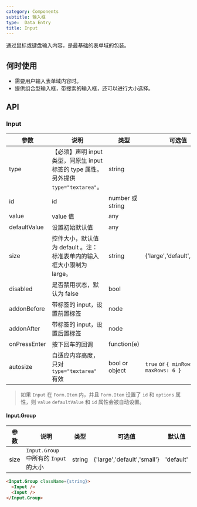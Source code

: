 ```yaml
---
category: Components
subtitle: 输入框
type:  Data Entry
title: Input
---
```


通过鼠标或键盘输入内容，是最基础的表单域的包装。

## 何时使用

- 需要用户输入表单域内容时。
- 提供组合型输入框，带搜索的输入框，还可以进行大小选择。

## API

### Input

| 参数      | 说明                                     | 类型       | 可选值 | 默认值 |
|-----------|-----------------------------------------|------------|-------|--------|
| type | 【必须】声明 input 类型，同原生 input 标签的 type 属性。另外提供 `type="textarea"`。 | string  |   | 'text'    |
| id | id | number 或 string |  |   |
| value | value 值 | any |  | |
| defaultValue | 设置初始默认值 | any |  |  |
| size | 控件大小，默认值为 default 。注：标准表单内的输入框大小限制为 large。 | string | {'large','default','small'} |  'default' |
| disabled | 是否禁用状态，默认为 false | bool |  |  false |
| addonBefore | 带标签的 input，设置前置标签 | node |  |   |
| addonAfter | 带标签的 input，设置后置标签 | node |  |   |
| onPressEnter | 按下回车的回调 | function(e) | |  |
| autosize | 自适应内容高度，只对 `type="textarea"` 有效 | bool or object | `true` or `{ minRows: 2, maxRows: 6 }` | false |

> 如果 `Input` 在 `Form.Item` 内，并且 `Form.Item` 设置了 `id` 和 `options` 属性，则 `value` `defaultValue` 和 `id` 属性会被自动设置。

#### Input.Group

| 参数      | 说明                                     | 类型       |  可选值 | 默认值 |
|-----------|------------------------------------------|------------|-------|--------|
|  size | `Input.Group` 中所有的 `Input` 的大小 | string | {'large','default','small'} |  'default' |

```html
<Input.Group className={string}>
  <Input />
  <Input />
</Input.Group>
```
